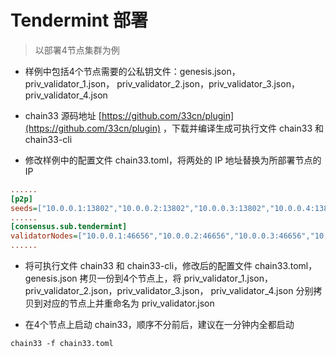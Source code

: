 # Tendermint 部署

> 以部署4节点集群为例

- 样例中包括4个节点需要的公私钥文件：genesis.json，priv_validator_1.json， priv_validator_2.json，priv_validator_3.json， priv_validator_4.json

- chain33 源码地址 [https://github.com/33cn/plugin](https://github.com/33cn/plugin) ，下载并编译生成可执行文件 chain33 和 chain33-cli

- 修改样例中的配置文件 chain33.toml，将两处的 IP 地址替换为所部署节点的 IP

```ini
......
[p2p]
seeds=["10.0.0.1:13802","10.0.0.2:13802","10.0.0.3:13802","10.0.0.4:13802"]
......
[consensus.sub.tendermint]
validatorNodes=["10.0.0.1:46656","10.0.0.2:46656","10.0.0.3:46656","10.0.0.4:46656"]
......
```

- 将可执行文件 chain33 和 chain33-cli，修改后的配置文件 chain33.toml，genesis.json 拷贝一份到4个节点上，将 priv_validator_1.json， priv_validator_2.json，priv_validator_3.json， priv_validator_4.json 分别拷贝到对应的节点上并重命名为 priv_validator.json

- 在4个节点上启动 chain33，顺序不分前后，建议在一分钟内全都启动

```shell
chain33 -f chain33.toml
```